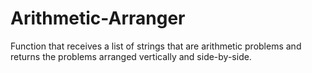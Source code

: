 # Arithmetic-Arranger
Function that receives a list of strings that are arithmetic problems and returns the problems arranged vertically and side-by-side.

